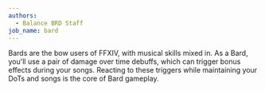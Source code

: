 ```yaml
---
authors:
  - Balance BRD Staff
job_name: bard
---
```

Bards are the bow users of FFXIV, with musical skills mixed in. As a Bard, you'll use a pair of damage over time debuffs, which can trigger bonus effects during your songs. Reacting to these triggers while maintaining your DoTs and songs is the core of Bard gameplay.